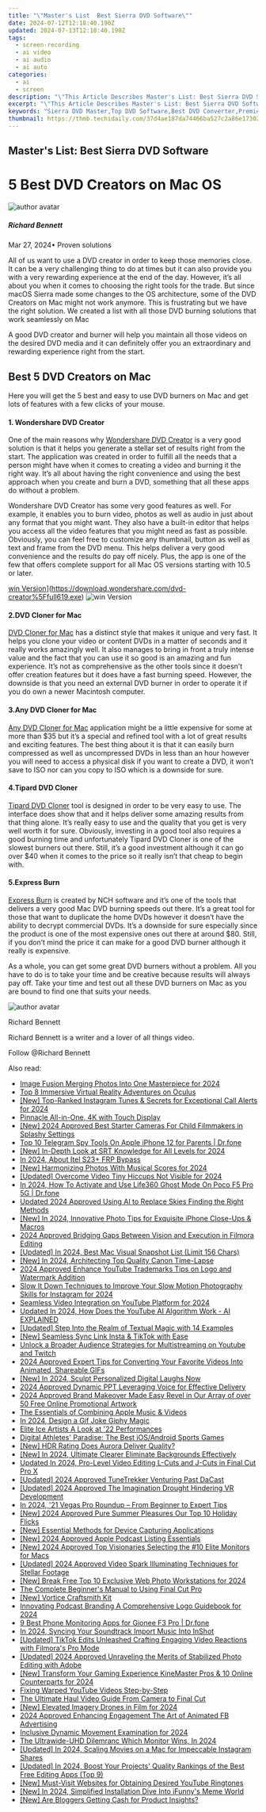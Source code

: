 ```yaml
---
title: "\"Master's List  Best Sierra DVD Software\""
date: 2024-07-12T12:18:40.190Z
updated: 2024-07-13T12:18:40.190Z
tags: 
  - screen-recording
  - ai video
  - ai audio
  - ai auto
categories: 
  - ai
  - screen
description: "\"This Article Describes Master's List: Best Sierra DVD Software\""
excerpt: "\"This Article Describes Master's List: Best Sierra DVD Software\""
keywords: "Sierra DVD Master,Top DVD Software,Best DVD Converter,Premier DVD Solutions,Premium DVD Editing,Leading DVD Enhancers,Optimal DVD Tools"
thumbnail: https://thmb.techidaily.com/37d4ae187da74466ba527c2a86e17302882825cfe756e1fe7354f2a4a325c3ec.jpg
---
```


## Master's List: Best Sierra DVD Software

# 5 Best DVD Creators on Mac OS

![author avatar](https://images.wondershare.com/filmora/article-images/richard-bennett.jpg)

##### Richard Bennett

 Mar 27, 2024• Proven solutions

All of us want to use a DVD creator in order to keep those memories close. It can be a very challenging thing to do at times but it can also provide you with a very rewarding experience at the end of the day. However, it’s all about you when it comes to choosing the right tools for the trade. But since macOS Sierra made some changes to the OS architecture, some of the DVD Creators on Mac might not work anymore. This is frustrating but we have the right solution. We created a list with all those DVD burning solutions that work seamlessly on Mac

A good DVD creator and burner will help you maintain all those videos on the desired DVD media and it can definitely offer you an extraordinary and rewarding experience right from the start.

## Best 5 DVD Creators on Mac

Here you will get the 5 best and easy to use DVD burners on Mac and get lots of features with a few clicks of your mouse.

#### 1. Wondershare DVD Creator

One of the main reasons why [Wondershare DVD Creator](https://www.wondershare.com/pro/mac-dvd-creator.html) is a very good solution is that it helps you generate a stellar set of results right from the start. The application was created in order to fulfill all the needs that a person might have when it comes to creating a video and burning it the right way. It’s all about having the right convenience and using the best approach when you create and burn a DVD, something that all these apps do without a problem.

Wondershare DVD Creator has some very good features as well. For example, it enables you to burn video, photos as well as audio in just about any format that you might want. They also have a built-in editor that helps you access all the video features that you might need as fast as possible. Obviously, you can feel free to customize any thumbnail, button as well as text and frame from the DVD menu. This helps deliver a very good convenience and the results do pay off nicely. Plus, the app is one of the few that offers complete support for all Mac OS versions starting with 10.5 or later.

[win Version](https://images.wondershare.com/style/images/download-btn-win.png)](https://download.wondershare.com/dvd-creator%5Ffull619.exe) ![win Version](https://images.wondershare.com/style/images/download-btn-mac.png)

#### 2.DVD Cloner for Mac

[DVD Cloner for Mac](https://www.dvd-cloner.com/dvd-copy-for-mac.html) has a distinct style that makes it unique and very fast. It helps you clone your video or content DVDs in a matter of seconds and it really works amazingly well. It also manages to bring in front a truly intense value and the fact that you can use it so good is an amazing and fun experience. It’s not as comprehensive as the other tools since it doesn’t offer creation features but it does have a fast burning speed. However, the downside is that you need an external DVD burner in order to operate it if you do own a newer Macintosh computer.

#### 3.Any DVD Cloner for Mac

[Any DVD Cloner for Mac](http://www.dvdsmith.com/any-dvd-cloner-mac.html) application might be a little expensive for some at more than $35 but it’s a special and refined tool with a lot of great results and exciting features. The best thing about it is that it can easily burn compressed as well as uncompressed DVDs in less than an hour however you will need to access a physical disk if you want to create a DVD, it won’t save to ISO nor can you copy to ISO which is a downside for sure.

#### 4.Tipard DVD Cloner

[Tipard DVD Cloner](http://www.tipard.com/products-dvd-tools-mac.html) tool is designed in order to be very easy to use. The interface does show that and it helps deliver some amazing results from that thing alone. It’s really easy to use and the quality that you get is very well worth it for sure. Obviously, investing in a good tool also requires a good burning time and unfortunately Tipard DVD Cloner is one of the slowest burners out there. Still, it’s a good investment although it can go over $40 when it comes to the price so it really isn’t that cheap to begin with.

#### 5.Express Burn

[Express Burn](http://www.nch.com.au/burn/index.html) is created by NCH software and it’s one of the tools that delivers a very good Mac DVD burning speeds out there. It’s a great tool for those that want to duplicate the home DVDs however it doesn’t have the ability to decrypt commercial DVDs. It’s a downside for sure especially since the product is one of the most expensive ones out there at around $80\. Still, if you don’t mind the price it can make for a good DVD burner although it really is expensive.

As a whole, you can get some great DVD burners without a problem. All you have to do is to take your time and be creative because results will always pay off. Take your time and test out all these DVD burners on Mac as you are bound to find one that suits your needs.

![author avatar](https://images.wondershare.com/filmora/article-images/richard-bennett.jpg)

Richard Bennett

Richard Bennett is a writer and a lover of all things video.

Follow @Richard Bennett


<ins class="adsbygoogle"
     style="display:block"
     data-ad-format="autorelaxed"
     data-ad-client="ca-pub-7571918770474297"
     data-ad-slot="1223367746"></ins>



<ins class="adsbygoogle"
     style="display:block"
     data-ad-client="ca-pub-7571918770474297"
     data-ad-slot="8358498916"
     data-ad-format="auto"
     data-full-width-responsive="true"></ins>




<span class="atpl-alsoreadstyle">Also read:</span>
<div><ul>
<li><a href="https://fox-info.techidaily.com/image-fusion-merging-photos-into-one-masterpiece-for-2024/"><u>Image Fusion  Merging Photos Into One Masterpiece for 2024</u></a></li>
<li><a href="https://extra-lessons.techidaily.com/top-8-immersive-virtual-reality-adventures-on-oculus/"><u>Top 8 Immersive Virtual Reality Adventures on Oculus</u></a></li>
<li><a href="https://fox-info.techidaily.com/new-top-ranked-instagram-tunes-and-secrets-for-exceptional-call-alerts-for-2024/"><u>[New] Top-Ranked Instagram Tunes & Secrets for Exceptional Call Alerts for 2024</u></a></li>
<li><a href="https://fox-info.techidaily.com/pinnacle-all-in-one-4k-with-touch-display/"><u>Pinnacle All-in-One, 4K with Touch Display</u></a></li>
<li><a href="https://fox-info.techidaily.com/new-2024-approved-best-starter-cameras-for-child-filmmakers-in-splashy-settings/"><u>[New] 2024 Approved  Best Starter Cameras For Child Filmmakers in Splashy Settings</u></a></li>
<li><a href="https://ios-location-track.techidaily.com/top-10-telegram-spy-tools-on-apple-iphone-12-for-parents-drfone-by-drfone-virtual-ios/"><u>Top 10 Telegram Spy Tools On Apple iPhone 12 for Parents | Dr.fone</u></a></li>
<li><a href="https://fox-info.techidaily.com/new-in-depth-look-at-srt-knowledge-for-all-levels-for-2024/"><u>[New] In-Depth Look at SRT  Knowledge for All Levels for 2024</u></a></li>
<li><a href="https://bypass-frp.techidaily.com/in-2024-about-itel-s23plus-frp-bypass-by-drfone-android/"><u>In 2024, About Itel S23+ FRP Bypass</u></a></li>
<li><a href="https://fox-info.techidaily.com/new-harmonizing-photos-with-musical-scores-for-2024/"><u>[New] Harmonizing Photos With Musical Scores for 2024</u></a></li>
<li><a href="https://youtube-webster.techidaily.com/ed-overcome-video-tiny-hiccups-not-visible-for-2024/"><u>[Updated] Overcome  Video Tiny Hiccups Not Visible for 2024</u></a></li>
<li><a href="https://location-social.techidaily.com/in-2024-how-to-activate-and-use-life360-ghost-mode-on-poco-f5-pro-5g-drfone-by-drfone-virtual-android/"><u>In 2024, How To Activate and Use Life360 Ghost Mode On Poco F5 Pro 5G | Dr.fone</u></a></li>
<li><a href="https://ai-video-editing.techidaily.com/updated-2024-approved-using-ai-to-replace-skies-finding-the-right-methods/"><u>Updated 2024 Approved Using AI to Replace Skies Finding the Right Methods</u></a></li>
<li><a href="https://fox-info.techidaily.com/new-in-2024-innovative-photo-tips-for-exquisite-iphone-close-ups-and-macros/"><u>[New] In 2024, Innovative Photo Tips for Exquisite iPhone Close-Ups & Macros</u></a></li>
<li><a href="https://extra-lessons.techidaily.com/2024-approved-bridging-gaps-between-vision-and-execution-in-filmora-editing/"><u>2024 Approved  Bridging Gaps Between Vision and Execution in Filmora Editing</u></a></li>
<li><a href="https://video-capture.techidaily.com/updated-in-2024-best-mac-visual-snapshot-list-limit-156-chars/"><u>[Updated] In 2024, Best Mac Visual Snapshot List (Limit  156 Chars)</u></a></li>
<li><a href="https://fox-info.techidaily.com/new-in-2024-architecting-top-quality-canon-time-lapse/"><u>[New] In 2024, Architecting Top Quality Canon Time-Lapse</u></a></li>
<li><a href="https://youtube-data.techidaily.com/approved-enhance-youtube-trademarks-tips-on-logo-and-watermark-addition/"><u>2024 Approved  Enhance YouTube Trademarks  Tips on Logo and Watermark Addition</u></a></li>
<li><a href="https://instagram-videos.techidaily.com/slow-it-down-techniques-to-improve-your-slow-motion-photography-skills-for-instagram-for-2024/"><u>Slow It Down  Techniques to Improve Your Slow Motion Photography Skills for Instagram for 2024</u></a></li>
<li><a href="https://facebook-video-share.techidaily.com/seamless-video-integration-on-youtube-platform-for-2024/"><u>Seamless Video Integration on YouTube Platform for 2024</u></a></li>
<li><a href="https://ai-editing-video.techidaily.com/updated-in-2024-how-does-the-youtube-ai-algorithm-work-ai-explained/"><u>Updated In 2024, How Does the YouTube AI Algorithm Work - AI EXPLAINED</u></a></li>
<li><a href="https://extra-support.techidaily.com/updated-step-into-the-realm-of-textual-magic-with-14-examples/"><u>[Updated] Step Into the Realm of Textual Magic with 14 Examples</u></a></li>
<li><a href="https://fox-info.techidaily.com/new-seamless-sync-link-insta-and-tiktok-with-ease/"><u>[New] Seamless Sync  Link Insta & TikTok with Ease</u></a></li>
<li><a href="https://youtube-videos.techidaily.com/unlock-a-broader-audience-strategies-for-multistreaming-on-youtube-and-twitch/"><u>Unlock a Broader Audience  Strategies for Multistreaming on Youtube and Twitch</u></a></li>
<li><a href="https://youtube-help.techidaily.com/2024-approved-expert-tips-for-converting-your-favorite-videos-into-animated-shareable-gifs/"><u>2024 Approved  Expert Tips for Converting Your Favorite Videos Into Animated, Shareable GIFs</u></a></li>
<li><a href="https://fox-info.techidaily.com/new-in-2024-sculpt-personalized-digital-laughs-now/"><u>[New] In 2024, Sculpt Personalized Digital Laughs Now</u></a></li>
<li><a href="https://on-screen-recording.techidaily.com/2024-approved-dynamic-ppt-leveraging-voice-for-effective-delivery/"><u>2024 Approved  Dynamic PPT  Leveraging Voice for Effective Delivery</u></a></li>
<li><a href="https://youtube-video-recordings.techidaily.com/2024-approved-brand-makeover-made-easy-revel-in-our-array-of-over-50-free-online-promotional-artwork/"><u>2024 Approved  Brand Makeover Made Easy  Revel in Our Array of over 50 Free Online Promotional Artwork</u></a></li>
<li><a href="https://fox-info.techidaily.com/the-essentials-of-combining-apple-music-and-videos/"><u>The Essentials of Combining Apple Music & Videos</u></a></li>
<li><a href="https://fox-info.techidaily.com/in-2024-design-a-gif-joke-giphy-magic/"><u>In 2024, Design a Gif Joke  Giphy Magic</u></a></li>
<li><a href="https://extra-tips.techidaily.com/elite-ice-artists-a-look-at-22-performances/"><u>Elite Ice Artists  A Look at '22 Performances</u></a></li>
<li><a href="https://games-able.techidaily.com/digital-athletes-paradise-the-best-iosandroid-sports-games/"><u>Digital Athletes' Paradise: The Best iOS/Android Sports Games</u></a></li>
<li><a href="https://fox-info.techidaily.com/new-hdr-rating-does-aurora-deliver-quality/"><u>[New] HDR Rating  Does Aurora Deliver Quality?</u></a></li>
<li><a href="https://fox-info.techidaily.com/new-in-2024-ultimate-clearer-eliminate-backgrounds-effectively/"><u>[New] In 2024, Ultimate Clearer  Eliminate Backgrounds Effectively</u></a></li>
<li><a href="https://video-creation-software.techidaily.com/updated-in-2024-pro-level-video-editing-l-cuts-and-j-cuts-in-final-cut-pro-x/"><u>Updated In 2024, Pro-Level Video Editing L-Cuts and J-Cuts in Final Cut Pro X</u></a></li>
<li><a href="https://fox-info.techidaily.com/updated-2024-approved-tunetrekker-venturing-past-dacast/"><u>[Updated] 2024 Approved  TuneTrekker  Venturing Past DaCast</u></a></li>
<li><a href="https://vp-tips.techidaily.com/updated-2024-approved-the-imagination-drought-hindering-vr-development/"><u>[Updated] 2024 Approved  The Imagination Drought Hindering VR Development</u></a></li>
<li><a href="https://fox-info.techidaily.com/in-2024-21-vegas-pro-roundup-from-beginner-to-expert-tips/"><u>In 2024, '21 Vegas Pro Roundup – From Beginner to Expert Tips</u></a></li>
<li><a href="https://fox-info.techidaily.com/new-2024-approved-pure-summer-pleasures-our-top-10-holiday-flicks/"><u>[New] 2024 Approved  Pure Summer Pleasures  Our Top 10 Holiday Flicks</u></a></li>
<li><a href="https://digital-screen-recording.techidaily.com/new-essential-methods-for-device-capturing-applications/"><u>[New] Essential Methods for Device Capturing Applications</u></a></li>
<li><a href="https://fox-info.techidaily.com/new-2024-approved-apple-podcast-listing-essentials/"><u>[New] 2024 Approved  Apple Podcast Listing Essentials</u></a></li>
<li><a href="https://fox-info.techidaily.com/new-2024-approved-top-visionaries-selecting-the-10-elite-monitors-for-macs/"><u>[New] 2024 Approved  Top Visionaries  Selecting the #10 Elite Monitors for Macs</u></a></li>
<li><a href="https://vp-tips.techidaily.com/updated-2024-approved-video-spark-illuminating-techniques-for-stellar-footage/"><u>[Updated] 2024 Approved  Video Spark  Illuminating Techniques for Stellar Footage</u></a></li>
<li><a href="https://fox-info.techidaily.com/new-break-free-top-10-exclusive-web-photo-workstations-for-2024/"><u>[New] Break Free  Top 10 Exclusive Web Photo Workstations for 2024</u></a></li>
<li><a href="https://fox-info.techidaily.com/the-complete-beginners-manual-to-using-final-cut-pro/"><u>The Complete Beginner's Manual to Using Final Cut Pro</u></a></li>
<li><a href="https://fox-info.techidaily.com/new-vortice-craftsmith-kit/"><u>[New] Vortice Craftsmith Kit</u></a></li>
<li><a href="https://fox-info.techidaily.com/innovating-podcast-branding-a-comprehensive-logo-guidebook-for-2024/"><u>Innovating Podcast Branding  A Comprehensive Logo Guidebook for 2024</u></a></li>
<li><a href="https://android-location-track.techidaily.com/9-best-phone-monitoring-apps-for-gionee-f3-pro-drfone-by-drfone-virtual-android/"><u>9 Best Phone Monitoring Apps for Gionee F3 Pro | Dr.fone</u></a></li>
<li><a href="https://fox-info.techidaily.com/in-2024-syncing-your-soundtrack-import-music-into-inshot/"><u>In 2024, Syncing Your Soundtrack  Import Music Into InShot</u></a></li>
<li><a href="https://tiktok-video-recordings.techidaily.com/updated-tiktok-edits-unleashed-crafting-engaging-video-reactions-with-filmoras-pro-mode/"><u>[Updated] TikTok Edits Unleashed  Crafting Engaging Video Reactions with Filmora's Pro Mode</u></a></li>
<li><a href="https://fox-info.techidaily.com/updated-2024-approved-unraveling-the-merits-of-stabilized-photo-editing-with-adobe/"><u>[Updated] 2024 Approved  Unraveling the Merits of Stabilized Photo Editing with Adobe</u></a></li>
<li><a href="https://fox-info.techidaily.com/new-transform-your-gaming-experience-kinemaster-pros-and-10-online-counterparts-for-2024/"><u>[New] Transform Your Gaming Experience  KineMaster Pros & 10 Online Counterparts for 2024</u></a></li>
<li><a href="https://extra-resources.techidaily.com/fixing-warped-youtube-videos-step-by-step/"><u>Fixing Warped YouTube Videos Step-by-Step</u></a></li>
<li><a href="https://extra-lessons.techidaily.com/the-ultimate-haul-video-guide-from-camera-to-final-cut/"><u>The Ultimate Haul Video Guide  From Camera to Final Cut</u></a></li>
<li><a href="https://fox-info.techidaily.com/new-elevated-imagery-drones-in-film-for-2024/"><u>[New] Elevated Imagery  Drones in Film for 2024</u></a></li>
<li><a href="https://facebook-videos.techidaily.com/2024-approved-enhancing-engagement-the-art-of-animated-fb-advertising/"><u>2024 Approved  Enhancing Engagement  The Art of Animated FB Advertising</u></a></li>
<li><a href="https://fox-info.techidaily.com/inclusive-dynamic-movement-examination-for-2024/"><u>Inclusive Dynamic Movement Examination for 2024</u></a></li>
<li><a href="https://fox-info.techidaily.com/the-ultrawide-uhd-dilemranc-which-monitor-wins-in-2024/"><u>The Ultrawide-UHD Dilemranc  Which Monitor Wins, In 2024</u></a></li>
<li><a href="https://instagram-video-recordings.techidaily.com/updated-in-2024-scaling-movies-on-a-mac-for-impeccable-instagram-shares/"><u>[Updated] In 2024, Scaling Movies on a Mac for Impeccable Instagram Shares</u></a></li>
<li><a href="https://youtube-web.techidaily.com/ed-in-2024-boost-your-projects-quality-rankings-of-the-best-free-editing-apps-top-9/"><u>[Updated] In 2024, Boost Your Projects' Quality  Rankings of the Best Free Editing Apps (Top 9)</u></a></li>
<li><a href="https://extra-support.techidaily.com/new-must-visit-websites-for-obtaining-desired-youtube-ringtones/"><u>[New] Must-Visit Websites for Obtaining Desired YouTube Ringtones</u></a></li>
<li><a href="https://fox-info.techidaily.com/new-in-2024-simplified-installation-dive-into-ifunnys-meme-world/"><u>[New] In 2024, Simplified Installation  Dive Into iFunny's Meme World</u></a></li>
<li><a href="https://fox-info.techidaily.com/new-are-bloggers-getting-cash-for-product-insights/"><u>[New] Are Bloggers Getting Cash for Product Insights?</u></a></li>
</ul></div>
